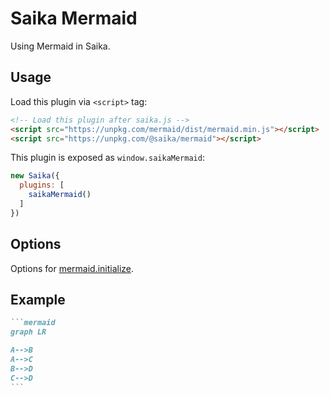 # Saika Mermaid

Using Mermaid in Saika.

## Usage

Load this plugin via `<script>` tag:

```html
<!-- Load this plugin after saika.js -->
<script src="https://unpkg.com/mermaid/dist/mermaid.min.js"></script>
<script src="https://unpkg.com/@saika/mermaid"></script>
```

This plugin is exposed as `window.saikaMermaid`:

```js
new Saika({
  plugins: [
    saikaMermaid()
  ]
})
```

## Options

Options for [mermaid.initialize](https://mermaidjs.github.io/#/usage?id=using-the-mermaidapiinitializemermaidinitialize-call).

## Example

````markdown
```mermaid
graph LR

A-->B
A-->C
B-->D
C-->D
```
````

<ImageZoom src="https://i.loli.net/2019/08/27/2oTB5K6pHz3OrIi.png" />
